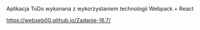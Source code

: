 Aplikacja ToDo wykonana z wykorzystaniem technologii Webpack + React

https://webseb00.github.io/Zadanie-16.7/
